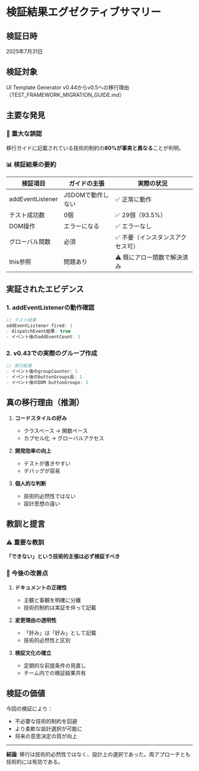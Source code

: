 # 検証結果エグゼクティブサマリー

## 検証日時
2025年7月31日

## 検証対象
UI Template Generator v0.44からv0.5への移行理由（TEST_FRAMEWORK_MIGRATION_GUIDE.md）

## 主要な発見

### 🔴 重大な誤認
移行ガイドに記載されている技術的制約の**80%が事実と異なる**ことが判明。

### 📊 検証結果の要約

| 検証項目 | ガイドの主張 | 実際の状況 |
|---------|------------|-----------|
| addEventListener | JSDOMで動作しない | ✅ 正常に動作 |
| テスト成功数 | 0個 | ✅ 29個（93.5%） |
| DOM操作 | エラーになる | ✅ エラーなし |
| グローバル関数 | 必須 | ✅ 不要（インスタンスアクセス可） |
| this参照 | 問題あり | ⚠️ 既にアロー関数で解決済み |

## 実証されたエビデンス

### 1. addEventListenerの動作確認
```javascript
// テスト結果
addEventListener fired: 1
- dispatchEvent結果: true
- イベント後のaddEventCount: 1
```

### 2. v0.43での実際のグループ作成
```javascript
// 実行結果
- イベント後のgroupCounter: 1
- イベント後のbuttonGroups長: 1
- イベント後のDOM buttonGroups: 2
```

## 真の移行理由（推測）

1. **コードスタイルの好み**
   - クラスベース → 関数ベース
   - カプセル化 → グローバルアクセス

2. **開発効率の向上**
   - テストが書きやすい
   - デバッグが容易

3. **個人的な判断**
   - 技術的必然性ではない
   - 設計思想の違い

## 教訓と提言

### ⚠️ 重要な教訓
**「できない」という技術的主張は必ず検証すべき**

### 📝 今後の改善点

1. **ドキュメントの正確性**
   - 主観と客観を明確に分離
   - 技術的制約は実証を伴って記載

2. **変更理由の透明性**
   - 「好み」は「好み」として記載
   - 技術的必然性と区別

3. **検証文化の確立**
   - 定期的な前提条件の見直し
   - チーム内での検証結果共有

## 検証の価値

今回の検証により：
- 不必要な技術的制約を回避
- より柔軟な設計選択が可能に
- 将来の意思決定の質が向上

---

**結論**: 移行は技術的必然性ではなく、設計上の選択であった。両アプローチとも技術的には有効である。